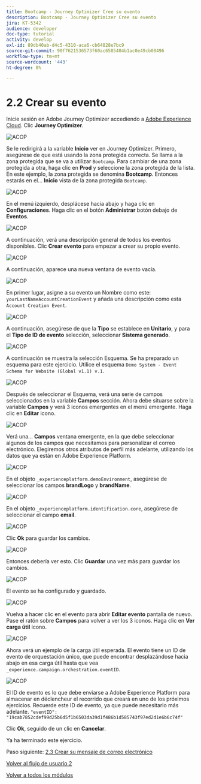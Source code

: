 ```yaml
---
title: Bootcamp - Journey Optimizer Cree su evento
description: Bootcamp - Journey Optimizer Cree su evento
jira: KT-5342
audience: developer
doc-type: tutorial
activity: develop
exl-id: 89db40ab-d4c5-4310-aca6-cb64828e7bc9
source-git-commit: 90f7621536573f60ac6585404b1ac0e49cb08496
workflow-type: tm+mt
source-wordcount: '443'
ht-degree: 0%

---
```


# 2.2 Crear su evento

Inicie sesión en Adobe Journey Optimizer accediendo a [Adobe Experience Cloud](https://experience.adobe.com). Clic **Journey Optimizer**.

![ACOP](./images/acophome.png)

Se le redirigirá a la variable **Inicio**  ver en Journey Optimizer. Primero, asegúrese de que está usando la zona protegida correcta. Se llama a la zona protegida que se va a utilizar `Bootcamp`. Para cambiar de una zona protegida a otra, haga clic en **Prod** y seleccione la zona protegida de la lista. En este ejemplo, la zona protegida se denomina **Bootcamp**. Entonces estarás en el... **Inicio** vista de la zona protegida `Bootcamp`.

![ACOP](./images/acoptriglp.png)

En el menú izquierdo, desplácese hacia abajo y haga clic en **Configuraciones**. Haga clic en el botón **Administrar** botón debajo de **Eventos**.

![ACOP](./images/acopmenu.png)

A continuación, verá una descripción general de todos los eventos disponibles. Clic **Crear evento** para empezar a crear su propio evento.

![ACOP](./images/emptyevent.png)

A continuación, aparece una nueva ventana de evento vacía.

![ACOP](./images/emptyevent1.png)

En primer lugar, asigne a su evento un Nombre como este: `yourLastNameAccountCreationEvent` y añada una descripción como esta `Account Creation Event`.

![ACOP](./images/eventdescription.png)

A continuación, asegúrese de que la **Tipo** se establece en **Unitario**, y para el **Tipo de ID de evento** selección, seleccionar **Sistema generado**.

![ACOP](./images/eventidtype.png)

A continuación se muestra la selección Esquema. Se ha preparado un esquema para este ejercicio. Utilice el esquema `Demo System - Event Schema for Website (Global v1.1) v.1`.

![ACOP](./images/eventschema.png)

Después de seleccionar el Esquema, verá una serie de campos seleccionados en la variable **Campos** sección. Ahora debe situarse sobre la variable **Campos** y verá 3 iconos emergentes en el menú emergente. Haga clic en **Editar** icono.

![ACOP](./images/eventpayload.png)

Verá una... **Campos** ventana emergente, en la que debe seleccionar algunos de los campos que necesitamos para personalizar el correo electrónico.  Elegiremos otros atributos de perfil más adelante, utilizando los datos que ya están en Adobe Experience Platform.

![ACOP](./images/eventfields.png)

En el objeto `_experienceplatform.demoEnvironment`, asegúrese de seleccionar los campos **brandLogo** y **brandName**.

![ACOP](./images/eventpayloadbr.png)

En el objeto `_experienceplatform.identification.core`, asegúrese de seleccionar el campo **email**.

![ACOP](./images/eventpayloadbrid.png)

Clic **Ok** para guardar los cambios.

![ACOP](./images/saveok.png)

Entonces debería ver esto. Clic **Guardar** una vez más para guardar los cambios.

![ACOP](./images/eventsave.png)

El evento se ha configurado y guardado.

![ACOP](./images/eventdone.png)

Vuelva a hacer clic en el evento para abrir **Editar evento** pantalla de nuevo. Pase el ratón sobre **Campos** para volver a ver los 3 iconos. Haga clic en **Ver carga útil** icono.

![ACOP](./images/viewevent.png)

Ahora verá un ejemplo de la carga útil esperada.
El evento tiene un ID de evento de orquestación único, que puede encontrar desplazándose hacia abajo en esa carga útil hasta que vea `_experience.campaign.orchestration.eventID`.

![ACOP](./images/payloadeventID.png)

El ID de evento es lo que debe enviarse a Adobe Experience Platform para almacenar en déclencheur el recorrido que creará en uno de los próximos ejercicios. Recuerde este ID de evento, ya que puede necesitarlo más adelante.
`"eventID": "19cab7852cdef99d25b6d5f1b6503da39d1f486b1d585743f97ed2d1e6b6c74f"`

Clic **Ok**, seguido de un clic en **Cancelar**.

Ya ha terminado este ejercicio.

Paso siguiente: [2.3 Crear su mensaje de correo electrónico](./ex3.md)

[Volver al flujo de usuario 2](./uc2.md)

[Volver a todos los módulos](../../overview.md)
